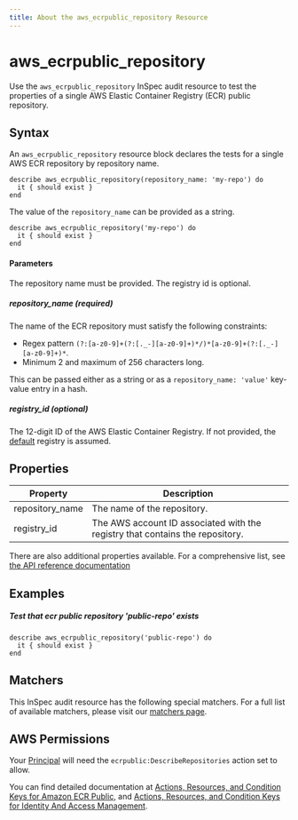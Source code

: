 ```yaml
---
title: About the aws_ecrpublic_repository Resource
---
```


# aws\_ecrpublic\_repository

Use the `aws_ecrpublic_repository` InSpec audit resource to test the properties of a single AWS Elastic Container Registry (ECR) public repository.

## Syntax

An `aws_ecrpublic_repository` resource block declares the tests for a single AWS ECR repository by repository name.

    describe aws_ecrpublic_repository(repository_name: 'my-repo') do
      it { should exist }
    end

The value of the `repository_name` can be provided as a string.  

    describe aws_ecrpublic_repository('my-repo') do
      it { should exist }
    end

#### Parameters

The repository name must be provided. The registry id is optional.

##### repository\_name _(required)_

The name of the ECR repository must satisfy the following constraints:
- Regex pattern `(?:[a-z0-9]+(?:[._-][a-z0-9]+)*/)*[a-z0-9]+(?:[._-][a-z0-9]+)*`.
- Minimum 2 and maximum of 256 characters long.

This can be passed either as a string or as a `repository_name: 'value'` key-value entry in a hash.

##### registry\_id _(optional)_

The 12-digit ID of the AWS Elastic Container Registry. If not provided, the [default](https://docs.aws.amazon.com/AmazonECRPublic/latest/APIReference/API_DescribeRepositories.html) registry is assumed.  


## Properties

|Property                  | Description |
| ---                      | --- |
|repository\_name          | The name of the repository.|
|registry\_id              | The AWS account ID associated with the registry that contains the repository. |


There are also additional properties available. For a comprehensive list, see [the API reference documentation](https://docs.aws.amazon.com/AmazonECRPublic/latest/APIReference/API_Repository.html)

## Examples

##### Test that ecr public repository 'public-repo' exists

    describe aws_ecrpublic_repository('public-repo') do
      it { should exist }
    end
    
    
## Matchers

This InSpec audit resource has the following special matchers. For a full list of available matchers, please visit our [matchers page](https://www.inspec.io/docs/reference/matchers/).

    
## AWS Permissions

Your [Principal](https://docs.aws.amazon.com/IAM/latest/UserGuide/intro-structure.html#intro-structure-principal) will need the `ecrpublic:DescribeRepositories` action set to allow.

You can find detailed documentation at [Actions, Resources, and Condition Keys for Amazon ECR Public](https://docs.aws.amazon.com/AmazonECRPublic/latest/APIReference/API_Repository.html), and [Actions, Resources, and Condition Keys for Identity And Access Management](https://docs.aws.amazon.com/IAM/latest/UserGuide/list_identityandaccessmanagement.html).
